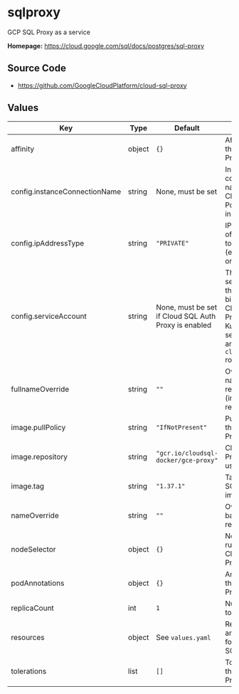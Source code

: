 # sqlproxy

GCP SQL Proxy as a service

**Homepage:** <https://cloud.google.com/sql/docs/postgres/sql-proxy>

## Source Code

* <https://github.com/GoogleCloudPlatform/cloud-sql-proxy>

## Values

| Key | Type | Default | Description |
|-----|------|---------|-------------|
| affinity | object | `{}` | Affinity rules for the Cloud SQL Proxy pod |
| config.instanceConnectionName | string | None, must be set | Instance connection name for a Cloud SQL PostgreSQL instance |
| config.ipAddressType | string | `"PRIVATE"` | IP address type of the instance to connect to (either `PUBLIC` or `PRIVATE`) |
| config.serviceAccount | string | None, must be set if Cloud SQL Auth Proxy is enabled | The Google service account that has an IAM binding to the Cloud SQL Proxy Kubernetes service account and has the `cloudsql.client` role |
| fullnameOverride | string | `""` | Override the full name for resources (includes the release name) |
| image.pullPolicy | string | `"IfNotPresent"` | Pull policy for the Cloud SQL Proxy image |
| image.repository | string | `"gcr.io/cloudsql-docker/gce-proxy"` | Cloud SQL Proxy image to use |
| image.tag | string | `"1.37.1"` | Tag of Cloud SQL Proxy image to use |
| nameOverride | string | `""` | Override the base name for resources |
| nodeSelector | object | `{}` | Node selector rules for the Cloud SQL Proxy pod |
| podAnnotations | object | `{}` | Annotations for the Cloud SQL Proxy pod |
| replicaCount | int | `1` | Number of pods to start |
| resources | object | See `values.yaml` | Resource limits and requests for the Cloud SQL Proxy pod |
| tolerations | list | `[]` | Tolerations for the Cloud SQL Proxy pod |
